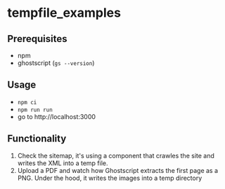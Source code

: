 # tempfile_examples

## Prerequisites

* npm
* ghostscript (```gs --version```)

## Usage

* ```npm ci```
* ```npm run run```
* go to http://localhost:3000

## Functionality

1) Check the sitemap, it's using a component that crawles the site and writes the XML into a temp file.
2) Upload a PDF and watch how Ghostscript extracts the first page as a PNG. Under the hood, it writes the images into a temp directory
